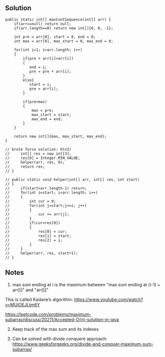 ## Solution

```
public static int[] maxContSequence(int[] arr) {
    if(arr==null) return null;
    if(arr.length==0) return new int[]{0, 0, -1};
    
    int pre = arr[0], start = 0, end = 0;
    int max = arr[0], max_start = 0, max_end = 0;
    
    for(int i=1; i<arr.length; i++)
    {
        if(pre + arr[i]>arr[i])
        {
           end = i;
           pre = pre + arr[i];
        }
        else{
           start = i;
           pre = arr[i];
        }
        
        if(pre>max)
        {
            max = pre;
            max_start = start;
            max_end = end;
        }
    }
    
    return new int[]{max, max_start, max_end};
}

// brute force solution: O(n3)    
//     int[] res = new int[3];
//     res[0] = Integer.MIN_VALUE;
//     helper(arr, res, 0);
//     return res;
// }

// public static void helper(int[] arr, int[] res, int start)
// {
//     if(start>arr.length-1) return;
//     for(int i=start; i<arr.length; i++)
//     {
//         int cur = 0;
//         for(int j=start;j<=i; j++)
//         {
//             cur += arr[j];
//         }
//         if(cur>res[0])
//         {
//             res[0] = cur;
//             res[1] = start;
//             res[2] = i;
//         }
//     }
//     helper(arr, res, start+1);
// }
```

## Notes
1. max sum ending at i is the maximum between "max sum ending at (i-1) + arr[i]" and "arr[i]"

This is called Kadane’s algorithm: https://www.youtube.com/watch?v=MUjOEJLtm6Y

https://leetcode.com/problems/maximum-subarray/discuss/20211/Accepted-O(n)-solution-in-java

2. Keep track of the max sum and its indexes

3. Can be solved with divide conquere approach: https://www.geeksforgeeks.org/divide-and-conquer-maximum-sum-subarray/ 


